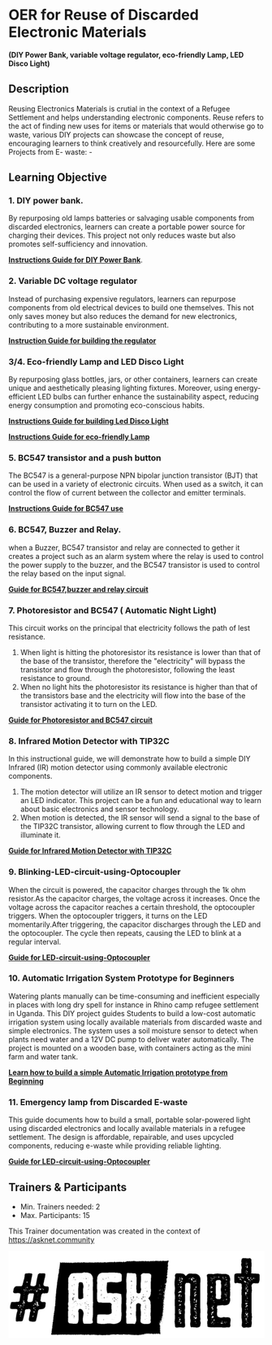 # OER for Reuse of Discarded Electronic Materials
**(DIY Power Bank, variable voltage regulator, eco-friendly Lamp, LED Disco Light)**

## Description
Reusing Electronics Materials is crutial in the context of a Refugee Settlement and helps understanding electronic components.
Reuse refers to the act of finding new uses for items or materials that would otherwise go to waste, various DIY projects can showcase the concept of reuse, encouraging learners to think creatively and resourcefully. Here are some Projects from E- waste: -



 ## Learning Objective 
### 1. DIY power bank.
By repurposing old lamps  batteries or salvaging usable components from discarded electronics, learners can create a portable power source for charging their devices. This project not only reduces waste but also promotes self-sufficiency and innovation.

[**Instructions Guide for DIY Power Bank**](DIY-Power-Bank.md).

### 2. Variable DC voltage regulator
Instead of purchasing expensive regulators, learners can repurpose components from old electrical devices to build one themselves. This not only saves money but also reduces the demand for new electronics, contributing to a more sustainable environment.

[**Instruction Guide for building the regulator**](Guide-DC-Voltage-Regulator.md)


### 3/4. Eco-friendly Lamp and LED Disco Light 
By repurposing glass bottles, jars, or other containers, learners can create unique and aesthetically pleasing lighting fixtures. Moreover, using energy-efficient LED bulbs can further enhance the sustainability aspect, reducing energy consumption and promoting eco-conscious habits.

[**Instructions Guide for building Led Disco Light**](LED-LIGHT.md)

[**Instructions Guide for eco-friendly Lamp**](Eco-FriendlyLamp.md)

### 5. BC547 transistor and a push button

The BC547 is a general-purpose NPN bipolar junction transistor (BJT) that can be used in a variety of electronic circuits. When used as a switch, it can control the flow of current between the collector and emitter terminals.

[**Instructions Guide for BC547 use**](Using-BC547-and-Pushbutton.md)

### 6. BC547, Buzzer and Relay.
when a Buzzer, BC547 transistor and relay are connected to gether it creates a project such as an alarm system where the relay is used to control the power supply to the buzzer, and the BC547 transistor is used to control the relay based on the input signal.

[**Guide for BC547,buzzer and relay circuit**](BC547-Buzzer-and-Relay.md)

### 7. Photoresistor and BC547 ( Automatic Night Light)

This circuit works on the principal that electricity follows the path of lest resistance. 
1. When light is hitting the photoresistor its resistance is lower than that of the base of the transistor, therefore the "electricity" will bypass the transistor and flow through the photoresistor, following the least resistance to ground. 
2. When no light hits the photoresistor its resistance is higher than that of the transistors base and the electricity will flow into the base of the transistor activating it to turn on the LED.

[**Guide for Photoresistor and BC547 circuit**](Photoresistor-and-BC547.md)

### 8. Infrared Motion Detector with TIP32C

In this instructional guide, we will demonstrate how to build a simple DIY Infrared (IR) motion detector using commonly available electronic components.
1. The motion detector will utilize an IR sensor to detect motion and trigger an LED indicator. This project can be a fun and educational way to learn about basic electronics and sensor technology.
2. When motion is detected, the IR sensor will send a signal to the base of the TIP32C transistor, allowing current to flow through the LED and illuminate it.
   
[**Guide for Infrared Motion Detector with TIP32C**](Infrared-Motion-Detector-With-TIP32C.md)

### 9. Blinking-LED-circuit-using-Optocoupler

When the circuit is powered, the capacitor charges through the 1k ohm resistor.As the capacitor charges, the voltage across it increases.
Once the voltage across the capacitor reaches a certain threshold, the optocoupler triggers.
When the optocoupler triggers, it turns on the LED momentarily.After triggering, the capacitor discharges through the LED and the optocoupler.
The cycle then repeats, causing the LED to blink at a regular interval.
   
[**Guide for LED-circuit-using-Optocoupler**](Blinking-LED-circuit-using-Optocoupler.md)

### 10. Automatic Irrigation System Prototype for Beginners 

Watering plants manually can be time-consuming and inefficient especially in places with long dry spell for instance in Rhino camp refugee settlement in Uganda. This DIY project guides Students  to build a low-cost automatic irrigation system using locally available materials from discarded waste and simple electronics.
The system uses a soil moisture sensor to detect when plants need water and a 12V DC pump to deliver water automatically. The project is mounted on a wooden base, with containers acting as the mini farm and water tank.

[**Learn how to build a simple Automatic Irrigation prototype from Beginning**](Automatic-Irrigation-System-Prototype-for-Beginners.md) 

### 11. Emergency lamp from Discarded E-waste 

This guide documents how to build a small, portable solar-powered light using discarded electronics and locally available materials in a refugee settlement.
The design is affordable, repairable, and uses upcycled components, reducing e-waste while providing reliable lighting.

[**Guide for LED-circuit-using-Optocoupler**](Blinking-LED-circuit-using-Optocoupler.md)

## Trainers & Participants
- Min. Trainers needed: 2
- Max. Participants: 15


 

This Trainer documentation was created in the context of https://asknet.community

![ASKnet Logo](/images/asknet-logo.png)
